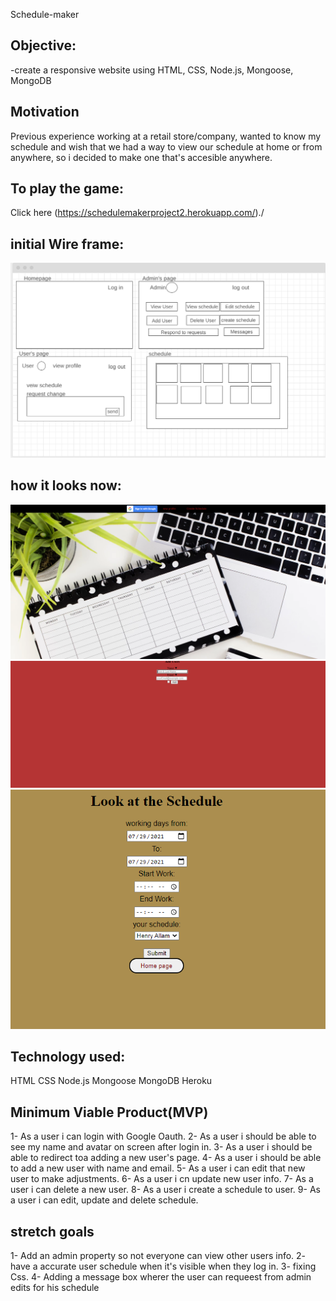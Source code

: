 Schedule-maker

## Objective:
-create a responsive website using HTML, CSS, Node.js, Mongoose, MongoDB

## Motivation
Previous experience working at a retail store/company, wanted to know my schedule and wish that we had a way to view our schedule at home or from anywhere, so i decided to make one that's accesible anywhere.

## To play the game:
Click here (https://schedulemakerproject2.herokuapp.com/)./

## initial Wire frame:


<img src='public/images/auth/google/unit2.png'>


## how it looks now:


<img src='public/images/auth/google/finaltouches.png'>
<img src='public/images/auth/google/finaluser.png'>
<img src='public/images/auth/google/schdue.png'>




## Technology used:
HTML
CSS
Node.js
Mongoose
MongoDB
Heroku

## Minimum Viable Product(MVP)
1- As a user i can login with Google Oauth.
2- As a user i should be able to see my name and avatar on screen after login in.
3- As a user i should be able to redirect toa adding a new user's page.
4- As a user i should be able to add a new user with name and email.
5- As a user i can edit that new user to make adjustments.
6- As a user i cn update new user info.
7- As a user i can delete a new user.
8- As a user i create a schedule to user.
9- As a user i can edit, update and delete schedule.

## stretch goals 
1- Add an admin property so not everyone can view other users info.
2- have a accurate user schedule when it's visible when they log in.
3- fixing Css. 
4- Adding a message box wherer the user can requeest from admin edits for his schedule
